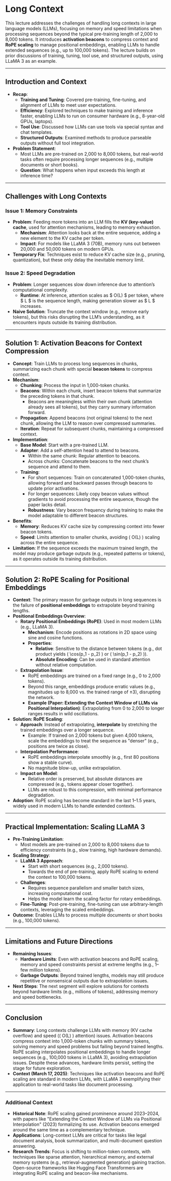 # Long Context

This lecture addresses the challenges of handling long contexts in large language models (LLMs), focusing on memory and speed limitations when processing sequences beyond the typical pre-training length of 2,000 to 8,000 tokens. It introduces **activation beacons** to compress context and **RoPE scaling** to manage positional embeddings, enabling LLMs to handle extended sequences (e.g., up to 100,000 tokens). The lecture builds on prior discussions of training, tuning, tool use, and structured outputs, using LLaMA 3 as an example.

---

## Introduction and Context

- **Recap**:
  - **Training and Tuning**: Covered pre-training, fine-tuning, and alignment of LLMs to meet user expectations.
  - **Efficiency**: Explored techniques to make training and inference faster, enabling LLMs to run on consumer hardware (e.g., 8-year-old GPUs, laptops).
  - **Tool Use**: Discussed how LLMs can use tools via special syntax and chat templates.
  - **Structured Outputs**: Examined methods to produce parseable outputs without full tool integration.
- **Problem Statement**:
  - Most LLMs are pre-trained on 2,000 to 8,000 tokens, but real-world tasks often require processing longer sequences (e.g., multiple documents or short books).
  - **Question**: What happens when input exceeds this length at inference time?

---

## Challenges with Long Contexts

### Issue 1: Memory Constraints

- **Problem**: Feeding more tokens into an LLM fills the **KV (key-value) cache**, used for attention mechanisms, leading to memory exhaustion.
  - **Mechanism**: Attention looks back at the entire sequence, adding a new element to the KV cache per token.
  - **Impact**: For models like LLaMA 3 (70B), memory runs out between 20,000 and 50,000 tokens on modern GPUs.
- **Temporary Fix**: Techniques exist to reduce KV cache size (e.g., pruning, quantization), but these only delay the inevitable memory limit.

### Issue 2: Speed Degradation

- **Problem**: Longer sequences slow down inference due to attention’s computational complexity.
  - **Runtime**: At inference, attention scales as $ O(L) $ per token, where $ L $ is the sequence length, making generation slower as $ L $ increases.
- **Naive Solution**: Truncate the context window (e.g., remove early tokens), but this risks disrupting the LLM’s understanding, as it encounters inputs outside its training distribution.

---

## Solution 1: Activation Beacons for Context Compression

- **Concept**: Train LLMs to process long sequences in chunks, summarizing each chunk with special **beacon tokens** to compress context.
- **Mechanism**:
  - **Chunking**: Process the input in 1,000-token chunks.
  - **Beacons**: Within each chunk, insert beacon tokens that summarize the preceding tokens in that chunk.
    - Beacons are meaningless within their own chunk (attention already sees all tokens), but they carry summary information forward.
  - **Propagation**: Append beacons (not original tokens) to the next chunk, allowing the LLM to reason over compressed summaries.
  - **Iteration**: Repeat for subsequent chunks, maintaining a compressed context.
- **Implementation**:
  - **Base Model**: Start with a pre-trained LLM.
  - **Adapter**: Add a self-attention head to attend to beacons.
    - Within the same chunk: Regular attention to beacons.
    - Across chunks: Concatenate beacons to the next chunk’s sequence and attend to them.
  - **Training**:
    - For short sequences: Train on concatenated 1,000-token chunks, allowing forward and backward passes through beacons to update prior activations.
    - For longer sequences: Likely copy beacon values without gradients to avoid processing the entire sequence, though the paper lacks detail.
    - **Robustness**: Vary beacon frequency during training to make the model adaptable to different beacon structures.
- **Benefits**:
  - **Memory**: Reduces KV cache size by compressing context into fewer beacon tokens.
  - **Speed**: Limits attention to smaller chunks, avoiding \( O(L) \) scaling across the entire sequence.
- **Limitation**: If the sequence exceeds the maximum trained length, the model may produce garbage outputs (e.g., repeated patterns or tokens), as it operates outside its training distribution.

---

## Solution 2: RoPE Scaling for Positional Embeddings

- **Context**: The primary reason for garbage outputs in long sequences is the failure of **positional embeddings** to extrapolate beyond training lengths.
- **Positional Embeddings Overview**:
  - **Rotary Positional Embeddings (RoPE)**: Used in most modern LLMs (e.g., LLaMA 3).
    - **Mechanism**: Encode positions as rotations in 2D space using sine and cosine functions.
    - **Properties**:
      - **Relative**: Sensitive to the distance between tokens (e.g., dot product yields \( \cos(p_1 - p_2) \) or \( \sin(p_1 - p_2) \)).
      - **Absolute Encoding**: Can be used in standard attention without relative computation.
  - **Extrapolation Issue**:
    - RoPE embeddings are trained on a fixed range (e.g., 0 to 2,000 tokens).
    - Beyond this range, embeddings produce erratic values (e.g., magnitudes up to 8,000 vs. the trained range of ±3), disrupting the network.
    - **Example (Paper: Extending the Context Window of LLMs via Positional Interpolation)**: Extrapolating from 0 to 2,000 to longer ranges results in wild oscillations.
- **Solution: RoPE Scaling**:
  - **Approach**: Instead of extrapolating, **interpolate** by stretching the trained embeddings over a longer sequence.
    - Example: If trained on 2,000 tokens but given 4,000 tokens, scale the embeddings to treat the sequence as "denser" (e.g., positions are twice as close).
  - **Interpolation Performance**:
    - RoPE embeddings interpolate smoothly (e.g., first 80 positions show a stable curve).
    - No magnitude blow-up, unlike extrapolation.
  - **Impact on Model**:
    - Relative order is preserved, but absolute distances are compressed (e.g., tokens appear closer together).
    - LLMs are robust to this compression, with minimal performance degradation.
- **Adoption**: RoPE scaling has become standard in the last 1–1.5 years, widely used in modern LLMs to handle extended contexts.

---

## Practical Implementation: Scaling LLaMA 3

- **Pre-Training Limitation**:
  - Most models are pre-trained on 2,000 to 8,000 tokens due to efficiency constraints (e.g., slow training, high hardware demands).
- **Scaling Strategy**:
  - **LLaMA 3 Approach**:
    - Start with short sequences (e.g., 2,000 tokens).
    - Towards the end of pre-training, apply RoPE scaling to extend the context to 100,000 tokens.
  - **Challenges**:
    - Requires sequence parallelism and smaller batch sizes, increasing computational cost.
    - Helps the model learn the scaling factor for rotary embeddings.
  - **Fine-Tuning**: Post-pre-training, fine-tuning can use arbitrary-length contexts, leveraging the scaled embeddings.
- **Outcome**: Enables LLMs to process multiple documents or short books (e.g., 100,000 tokens).

---

## Limitations and Future Directions

- **Remaining Issues**:
  - **Hardware Limits**: Even with activation beacons and RoPE scaling, memory and speed constraints persist at extreme lengths (e.g., 1–few million tokens).
  - **Garbage Outputs**: Beyond trained lengths, models may still produce repetitive or nonsensical outputs due to extrapolation issues.
- **Next Steps**: The next segment will explore solutions for contexts beyond hardware limits (e.g., millions of tokens), addressing memory and speed bottlenecks.

---

## Conclusion

- **Summary**: Long contexts challenge LLMs with memory (KV cache overflow) and speed (\( O(L) \) attention) issues. Activation beacons compress context into 1,000-token chunks with summary tokens, solving memory and speed problems but failing beyond trained lengths. RoPE scaling interpolates positional embeddings to handle longer sequences (e.g., 100,000 tokens in LLaMA 3), avoiding extrapolation issues. Despite these advances, hardware limits persist, setting the stage for future exploration.
- **Context (March 17, 2025)**: Techniques like activation beacons and RoPE scaling are standard in modern LLMs, with LLaMA 3 exemplifying their application to real-world tasks like document processing.

---

### Additional Context

- **Historical Note**: RoPE scaling gained prominence around 2023–2024, with papers like "Extending the Context Window of LLMs via Positional Interpolation" (2023) formalizing its use. Activation beacons emerged around the same time as a complementary technique.
- **Applications**: Long-context LLMs are critical for tasks like legal document analysis, book summarization, and multi-document question answering.
- **Research Trends**: Focus is shifting to million-token contexts, with techniques like sparse attention, hierarchical memory, and external memory systems (e.g., retrieval-augmented generation) gaining traction. Open-source frameworks like Hugging Face Transformers are integrating RoPE scaling and beacon-like mechanisms.

